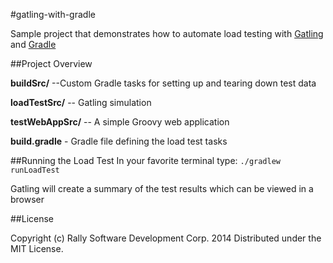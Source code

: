 #gatling-with-gradle

Sample project that demonstrates how to automate load testing with [Gatling][1] and [Gradle][2]


##Project Overview

**buildSrc/** --Custom Gradle tasks for setting up and tearing down test data

**loadTestSrc/** -- Gatling simulation

**testWebAppSrc/** -- A simple Groovy web application

**build.gradle** - Gradle file defining the load test tasks

##Running the Load Test
In your favorite terminal type:
`./gradlew runLoadTest`

Gatling will create a summary of the test results which can be viewed in a browser

##License

Copyright (c) Rally Software Development Corp. 2014 Distributed under the MIT License.


[1]: http://gatling-tool.org/
[2]: http://www.gradle.org/